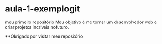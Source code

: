# aula-1-exemplogit
meu primeiro repositório
Meu objetivo é me tornar um desenvolvedor web e criar projetos incriveis nofuturo.

**Obrigado por visitar meu repositório
